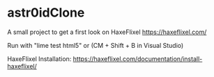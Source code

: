 # astr0idClone

A small project to get a first look on HaxeFlixel
https://haxeflixel.com/

Run with "lime test html5" or (CM + Shift + B in Visual Studio)

HaxeFlixel Installation:
https://haxeflixel.com/documentation/install-haxeflixel/

